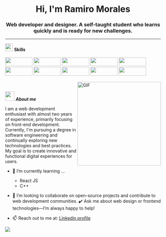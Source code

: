<h1 align="center">Hi, I'm Ramiro Morales</h1>
    <h3 align="center">Web developer and designer. A self-taught student who learns quickly and is ready for new challenges.</h3>
    <hr>
    <div class="skills">
        <img src="https://media2.giphy.com/media/QssGEmpkyEOhBCb7e1/giphy.gif?cid=ecf05e47a0n3gi1bfqntqmob8g9aid1oyj2wr3ds3mg700bl&rid=giphy.gif" width ="25">
        <b> Skills</b>
<br>
<br>
        <img src="https://img.shields.io/badge/html5-%23E34F26.svg?style=for-the-badge&logo=html5&logoColor=white" style="width: 88px; height: 28px;">
        <img src="https://img.shields.io/badge/css3-%231572B6.svg?style=for-the-badge&logo=css3&logoColor=white" style="width: 88px; height: 28px;">
        <img src="https://img.shields.io/badge/javascript-yellow.svg?style=for-the-badge&logo=javascript&logoColor=gray" style="width: 88px; height: 28px;">
        <img src="https://img.shields.io/badge/tailwindcss-%2338B2AC.svg?style=for-the-badge&logo=tailwind-css&logoColor=white" style="width: 88px; height: 28px;">
        <img src="https://img.shields.io/badge/python-3670A0?style=for-the-badge&logo=python&logoColor=ffdd54" style="width: 88px; height: 28px;">
        <img src="https://img.shields.io/badge/git-%23F05033.svg?style=for-the-badge&logo=git&logoColor=white" style="width: 88px; height: 28px;">
        <img src="https://img.shields.io/badge/Linux-FCC624?style=for-the-badge&logo=linux&logoColor=black" style="width: 88px; height: 28px;">
        <img src="https://img.shields.io/badge/Astro-FD5E02?style=for-the-badge&logo=astro&logoColor=black" style="width: 88px; height: 28px;">
        <img src="https://img.shields.io/badge/Bootstrap-7F00FF?style=for-the-badge&logo=bootstrap&logoColor=black" style="width: 88px; height: 28px;">
        <img src="https://img.shields.io/badge/Wordpress-FFFFFF?style=for-the-badge&logo=wordpress&logoColor=black" style="width: 88px; height: 28px;">

</div>
<br>
<img align="right" height="270px" alt="GIF" src="https://i.pinimg.com/originals/e4/26/70/e426702edf874b181aced1e2fa5c6cde.gif" />

<br>

<img src="https://media.giphy.com/media/ObNTw8Uzwy6KQ/giphy.gif" width="30px">&nbsp;***About me***

I am a web development enthusiast with almost two years of experience, primarily focusing on front-end development. Currently, I'm pursuing a degree in software engineering and continually exploring new technologies and best practices. My goal is to create innovative and functional digital experiences for users.

- 🌱 I’m currently learning ...
  - React JS
  - C++
    
- 👯 I’m looking to collaborate on open-source projects and contribute to web development communities.
✔️ Ask me about web design or frontend technologies—I’m always happy to help!
- 📫 Reach out to me at: <a href="https://www.linkedin.com/in/ramimorales/">Linkedin profile</a>



[![](https://github-readme-stats.vercel.app/api?username=ramiromoralesdev&show_icons=true&theme=tokyonight&hide_border=true&locale=en)](https://github.com/ramiromoralesdev)
